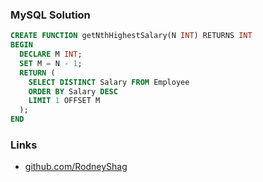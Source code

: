 ### MySQL Solution

```sql
CREATE FUNCTION getNthHighestSalary(N INT) RETURNS INT
BEGIN
  DECLARE M INT;
  SET M = N - 1;
  RETURN (
    SELECT DISTINCT Salary FROM Employee
    ORDER BY Salary DESC
    LIMIT 1 OFFSET M
  );
END
```

### Links

- [github.com/RodneyShag](https://github.com/RodneyShag)
